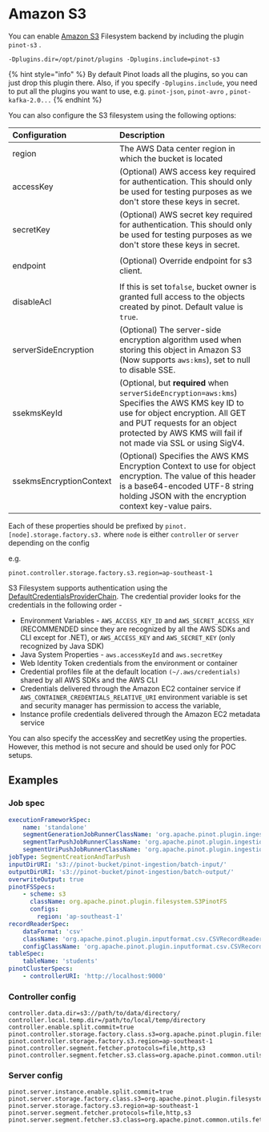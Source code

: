 # Amazon S3

You can enable [Amazon S3](https://aws.amazon.com/s3/) Filesystem backend by including the plugin `pinot-s3` .

```text
-Dplugins.dir=/opt/pinot/plugins -Dplugins.include=pinot-s3
```

{% hint style="info" %}
By default Pinot loads all the plugins, so you can just drop this plugin there. Also, if you specify `-Dplugins.include`, you need to put all the plugins you want to use, e.g. `pinot-json`, `pinot-avro` , `pinot-kafka-2.0...`
{% endhint %}

You can also configure the S3 filesystem using the following options:

<table>
  <thead>
    <tr>
      <th style="text-align:left">Configuration</th>
      <th style="text-align:left">Description</th>
    </tr>
  </thead>
  <tbody>
    <tr>
      <td style="text-align:left">region</td>
      <td style="text-align:left">The AWS Data center region in which the bucket is located</td>
    </tr>
    <tr>
      <td style="text-align:left">accessKey</td>
      <td style="text-align:left">(Optional) AWS access key required for authentication. This should only
        be used for testing purposes as we don&apos;t store these keys in secret.</td>
    </tr>
    <tr>
      <td style="text-align:left">secretKey</td>
      <td style="text-align:left">(Optional) AWS secret key required for authentication. This should only
        be used for testing purposes as we don&apos;t store these keys in secret.</td>
    </tr>
    <tr>
      <td style="text-align:left">
        <p></p>
        <p>endpoint</p>
      </td>
      <td style="text-align:left">(Optional) Override endpoint for s3 client.</td>
    </tr>
    <tr>
      <td style="text-align:left">
        <p></p>
        <p>disableAcl</p>
      </td>
      <td style="text-align:left">If this is set to<code>false</code>, bucket owner is granted full access
        to the objects created by pinot. Default value is <code>true</code>.</td>
    </tr>
    <tr>
      <td style="text-align:left">serverSideEncryption</td>
      <td style="text-align:left">(Optional) The server-side encryption algorithm used when storing this
        object in Amazon S3 (Now supports <code>aws:kms</code>), set to null to
        disable SSE.</td>
    </tr>
    <tr>
      <td style="text-align:left">ssekmsKeyId</td>
      <td style="text-align:left">(Optional, but <b>required</b> when <code>serverSideEncryption=aws:kms</code>)
        Specifies the AWS KMS key ID to use for object encryption. All GET and
        PUT requests for an object protected by AWS KMS will fail if not made via
        SSL or using SigV4.</td>
    </tr>
    <tr>
      <td style="text-align:left">ssekmsEncryptionContext</td>
      <td style="text-align:left">(Optional) Specifies the AWS KMS Encryption Context to use for object
        encryption. The value of this header is a base64-encoded UTF-8 string holding
        JSON with the encryption context key-value pairs.</td>
    </tr>
  </tbody>
</table>

Each of these properties should be prefixed by `pinot.[node].storage.factory.s3.` where `node` is either `controller` or `server` depending on the config

e.g.

```text
pinot.controller.storage.factory.s3.region=ap-southeast-1
```

S3 Filesystem supports authentication using the [DefaultCredentialsProviderChain](https://docs.aws.amazon.com/AWSJavaSDK/latest/javadoc/com/amazonaws/auth/DefaultAWSCredentialsProviderChain.html). The credential provider looks for the credentials in the following order -

* Environment Variables - `AWS_ACCESS_KEY_ID` and `AWS_SECRET_ACCESS_KEY` \(RECOMMENDED since they are recognized by all the AWS SDKs and CLI except for .NET\), or `AWS_ACCESS_KEY` and `AWS_SECRET_KEY` \(only recognized by Java SDK\)
* Java System Properties - `aws.accessKeyId` and `aws.secretKey`
* Web Identity Token credentials from the environment or container
* Credential profiles file at the default location `(~/.aws/credentials)` shared by all AWS SDKs and the AWS CLI
* Credentials delivered through the Amazon EC2 container service if `AWS_CONTAINER_CREDENTIALS_RELATIVE_URI` environment variable is set and security manager has permission to access the variable,
* Instance profile credentials delivered through the Amazon EC2 metadata service

You can also specify the accessKey and secretKey using the properties. However, this method is not secure and should be used only for POC setups.

## Examples

### Job spec

```yaml
executionFrameworkSpec:
    name: 'standalone'
    segmentGenerationJobRunnerClassName: 'org.apache.pinot.plugin.ingestion.batch.standalone.SegmentGenerationJobRunner'
    segmentTarPushJobRunnerClassName: 'org.apache.pinot.plugin.ingestion.batch.standalone.SegmentTarPushJobRunner'
    segmentUriPushJobRunnerClassName: 'org.apache.pinot.plugin.ingestion.batch.standalone.SegmentUriPushJobRunner'
jobType: SegmentCreationAndTarPush
inputDirURI: 's3://pinot-bucket/pinot-ingestion/batch-input/'
outputDirURI: 's3://pinot-bucket/pinot-ingestion/batch-output/'
overwriteOutput: true
pinotFSSpecs:
    - scheme: s3
      className: org.apache.pinot.plugin.filesystem.S3PinotFS
      configs:
        region: 'ap-southeast-1'
recordReaderSpec:
    dataFormat: 'csv'
    className: 'org.apache.pinot.plugin.inputformat.csv.CSVRecordReader'
    configClassName: 'org.apache.pinot.plugin.inputformat.csv.CSVRecordReaderConfig'
tableSpec:
    tableName: 'students'
pinotClusterSpecs:
    - controllerURI: 'http://localhost:9000'
```

### Controller config

```text
controller.data.dir=s3://path/to/data/directory/
controller.local.temp.dir=/path/to/local/temp/directory
controller.enable.split.commit=true
pinot.controller.storage.factory.class.s3=org.apache.pinot.plugin.filesystem.S3PinotFS
pinot.controller.storage.factory.s3.region=ap-southeast-1
pinot.controller.segment.fetcher.protocols=file,http,s3
pinot.controller.segment.fetcher.s3.class=org.apache.pinot.common.utils.fetcher.PinotFSSegmentFetcher
```

### Server config

```text
pinot.server.instance.enable.split.commit=true
pinot.server.storage.factory.class.s3=org.apache.pinot.plugin.filesystem.S3PinotFS
pinot.server.storage.factory.s3.region=ap-southeast-1
pinot.server.segment.fetcher.protocols=file,http,s3
pinot.server.segment.fetcher.s3.class=org.apache.pinot.common.utils.fetcher.PinotFSSegmentFetcher
```

